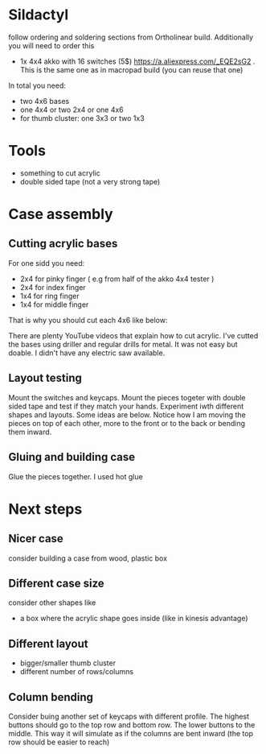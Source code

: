 # Sildactyl
follow ordering and soldering sections from Ortholinear build. Additionally you will need to order this
- 1x 4x4 akko with 16 switches (5$) https://a.aliexpress.com/_EQE2sG2 . This is the same one as in macropad build (you can reuse that one)
  
In total you need:
- two 4x6 bases
- one 4x4 or two 2x4 or one 4x6
- for thumb cluster: one 3x3 or two 1x3

# Tools
- something to cut acrylic
- double sided tape (not a very strong tape)

# Case assembly
## Cutting acrylic bases
For one sidd you need:
- 2x4 for pinky finger ( e.g from half of the akko 4x4 tester )
- 2x4 for index finger
- 1x4 for ring finger
- 1x4 for middle finger

That is why you should cut each 4x6 like below:

There are plenty YouTube videos that explain how to cut acrylic.
I've cutted the bases using driller and regular drills for metal. It was not easy but doable. I didn't have any electric saw available.

## Layout testing
Mount the switches and keycaps. Mount the pieces togeter with double sided tape and test if they match your hands. Experiment iwth different shapes and layouts. Some ideas are below. Notice how I am moving the pieces on top of each other, more to the front or to the back or bending them inward.

## Gluing and building case
Glue the pieces together. I used hot glue

# Next steps
## Nicer case
consider building a case from wood, plastic box

## Different case size
consider other shapes like
- a box where the acrylic shape goes inside (like in kinesis advantage)

## Different layout 
- bigger/smaller thumb cluster
- different number of rows/columns

## Column bending
Consider buing another set of keycaps with different profile. The highest buttons should go to the top row and bottom row. The lower buttons to the middle. This way it will simulate as if the columns are bent inward (the top row should be easier to reach)
